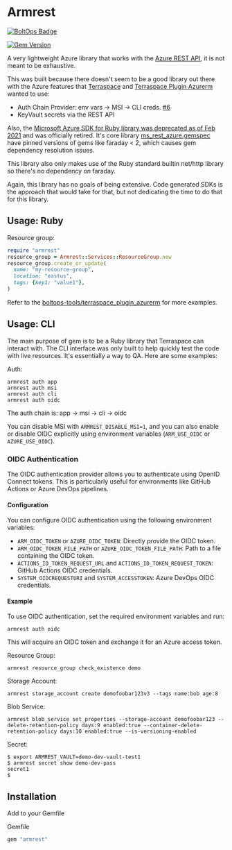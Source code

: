 # Armrest

[![BoltOps Badge](https://img.boltops.com/boltops/badges/boltops-badge.png)](https://www.boltops.com)

[![Gem Version](https://badge.fury.io/rb/armrest.svg)](https://badge.fury.io/rb/armrest)

A very lightweight Azure library that works with the [Azure REST API](https://docs.microsoft.com/en-us/rest/api/azure/), it is not meant to be exhaustive.

This was built because there doesn't seem to be a good library out there with the Azure features that [Terraspace](https://terraspace.cloud/) and [Terraspace Plugin Azurerm](https://github.com/boltops-tools/terraspace_plugin_azurerm) wanted to use:

* Auth Chain Provider: env vars -> MSI -> CLI creds. [#6](https://github.com/boltops-tools/terraspace_plugin_azurerm/issues/6)
* KeyVault secrets via the REST API

Also, the [Microsoft Azure SDK for Ruby library was deprecated as of Feb 2021](https://github.com/Azure/azure-sdk-for-ruby/blob/master/docs/README.md) and was officially retired. It's core library [ms_rest_azure.gemspec](https://github.com/Azure/azure-sdk-for-ruby/blob/master/runtime/ms_rest_azure/ms_rest_azure.gemspec#L39) have pinned versions of gems like faraday < 2, which causes gem dependency resolution issues.

This library also only makes use of the Ruby standard builtin net/http library so there's no dependency on faraday.

Again, this library has no goals of being extensive. Code generated SDKs is the approach that would take for that, but not dedicating the time to do that for this library.

## Usage: Ruby

Resource group:

```ruby
require "armrest"
resource_group = Armrest::Services::ResourceGroup.new
resource_group.create_or_update(
  name: "my-resource-group",
  location: "eastus",
  tags: {key1: "value1"},
)
```

Refer to the [boltops-tools/terraspace_plugin_azurerm](https://github.com/boltops-tools/terraspace_plugin_azurerm) for more examples.

## Usage: CLI

The main purpose of gem is to be a Ruby library that Terraspace can interact with. The CLI interface was only built to help quickly test the code with live resources. It's essentially a way to QA. Here are some examples:

Auth:

    armrest auth app
    armrest auth msi
    armrest auth cli
    armrest auth oidc

The auth chain is: app -> msi -> cli -> oidc

You can disable MSI with `ARMREST_DISABLE_MSI=1`, and you can also enable or disable OIDC explicitly using environment variables (`ARM_USE_OIDC` or `AZURE_USE_OIDC`).

### OIDC Authentication

The OIDC authentication provider allows you to authenticate using OpenID Connect tokens. This is particularly useful for environments like GitHub Actions or Azure DevOps pipelines.

#### Configuration

You can configure OIDC authentication using the following environment variables:

* `ARM_OIDC_TOKEN` or `AZURE_OIDC_TOKEN`: Directly provide the OIDC token.
* `ARM_OIDC_TOKEN_FILE_PATH` or `AZURE_OIDC_TOKEN_FILE_PATH`: Path to a file containing the OIDC token.
* `ACTIONS_ID_TOKEN_REQUEST_URL` and `ACTIONS_ID_TOKEN_REQUEST_TOKEN`: GitHub Actions OIDC credentials.
* `SYSTEM_OIDCREQUESTURI` and `SYSTEM_ACCESSTOKEN`: Azure DevOps OIDC credentials.

#### Example

To use OIDC authentication, set the required environment variables and run:

    armrest auth oidc

This will acquire an OIDC token and exchange it for an Azure access token.

Resource Group:

    armrest resource_group check_existence demo

Storage Account:

    armrest storage_account create demofoobar123v3 --tags name:bob age:8

Blob Service:

    armrest blob_service set_properties --storage-account demofoobar123 --delete-retention-policy days:9 enabled:true --container-delete-retention-policy days:10 enabled:true --is-versioning-enabled

Secret:

    $ export ARMREST_VAULT=demo-dev-vault-test1
    $ armrest secret show demo-dev-pass
    secret1
    $

## Installation

Add to your Gemfile

Gemfile

```ruby
gem "armrest"
```

